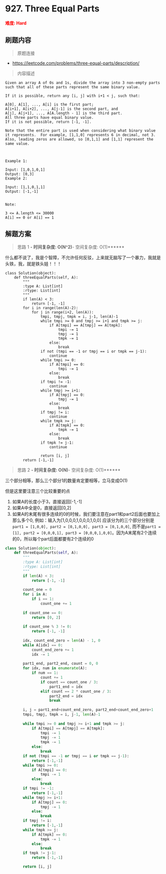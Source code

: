 # 927. Three Equal Parts

**<font color=red>难度: Hard</font>**

## 刷题内容

> 原题连接

* https://leetcode.com/problems/three-equal-parts/description/

> 内容描述

```
Given an array A of 0s and 1s, divide the array into 3 non-empty parts such that all of these parts represent the same binary value.

If it is possible, return any [i, j] with i+1 < j, such that:

A[0], A[1], ..., A[i] is the first part;
A[i+1], A[i+2], ..., A[j-1] is the second part, and
A[j], A[j+1], ..., A[A.length - 1] is the third part.
All three parts have equal binary value.
If it is not possible, return [-1, -1].

Note that the entire part is used when considering what binary value it represents.  For example, [1,1,0] represents 6 in decimal, not 3.  Also, leading zeros are allowed, so [0,1,1] and [1,1] represent the same value.

 

Example 1:

Input: [1,0,1,0,1]
Output: [0,3]
Example 2:

Input: [1,1,0,1,1]
Output: [-1,-1]
 

Note:

3 <= A.length <= 30000
A[i] == 0 or A[i] == 1
```

## 解题方案

> 思路 1
******- 时间复杂度: O(N^2)******- 空间复杂度: O(1)******



什么都不说了，我是个智障，不允许任何反驳，上来就无脑写了一个暴力，我就是头铁，我，就是铁头娃！！！

```
class Solution(object):
    def threeEqualParts(self, A):
        """
        :type A: List[int]
        :rtype: List[int]
        """
        if len(A) < 3:
            return [-1, -1]
        for i in range(len(A)-2):
            for j in range(i+2, len(A)):
                tmpi, tmpj, tmpk = i, j-1, len(A)-1
                while tmpi >= 0 and tmpj >= i+1 and tmpk >= j:
                    if A[tmpi] == A[tmpj] == A[tmpk]:
                        tmpi -= 1
                        tmpj -= 1
                        tmpk -= 1
                    else:
                        break
                if not (tmpi == -1 or tmpj == i or tmpk == j-1):
                    continue
                while tmpi >= 0:
                    if A[tmpi] == 0:
                        tmpi -= 1
                    else:
                        break
                if tmpi != -1:
                    continue
                while tmpj >= i+1:
                    if A[tmpj] == 0:
                        tmpj -= 1
                    else:
                        break
                if tmpj != i:
                    continue
                while tmpk >= j:
                    if A[tmpk] == 0:
                        tmpk -= 1
                    else:
                        break
                if tmpk != j-1:
                    continue
                    
                return [i, j]
        return [-1,-1]
```



> 思路 2
******- 时间复杂度: O(N)******- 空间复杂度: O(1)******



三个部分相等，那么三个部分1的数量肯定要相等，立马变成O(1)

但是这里要注意三个比较重要的点

1. 如果A的长度小于3，直接返回[-1,-1]
2. 如果A中全是0，直接返回[0,2]
3. 如果A的末尾有很多连续的0的时候，我们要注意在part1和part2后面也要加上那么多个0, 例如：输入为[1,0,0,0,1,0,0,0,1,0,0] 
应该分为的三个部分分别是```part1 = [1,0,0], part2 = [0,1,0,0], part3 = [0,1,0,0]```,
而不是```part1 = [1], part2 = [0,0,0,1], part3 = [0,0,0,1,0,0]```。因为A末尾有2个连续的0，所以每个part后面都要有2个连续的0

```python
class Solution(object):
    def threeEqualParts(self, A):
        """
        :type A: List[int]
        :rtype: List[int]
        """
        if len(A) < 3:
            return [-1, -1]
        
        count_one = 0
        for i in A:
            if i == 1:
                count_one += 1
                
        if count_one == 0:
            return [0, 2]
        
        if count_one % 3 != 0:
            return [-1, -1]
        
        idx, count_end_zero = len(A) - 1, 0
        while A[idx] == 0:
            count_end_zero += 1
            idx -= 1
            
        part1_end, part2_end, count = 0, 0
        for idx, num in enumerate(A):
            if num == 1:
                count += 1
                if count == count_one / 3:
                    part1_end = idx
                elif count == 2 * count_one / 3:
                    part2_end = idx
                    break
                    
        i, j = part1_end+count_end_zero, part2_end+count_end_zero+1
        tmpi, tmpj, tmpk = i, j-1, len(A)-1
        
        while tmpi >= 0 and tmpj >= i+1 and tmpk >= j:
            if A[tmpi] == A[tmpj] == A[tmpk]:
                tmpi -= 1
                tmpj -= 1
                tmpk -= 1
            else:
                break
        if not (tmpi == -1 or tmpj == i or tmpk == j-1):
            return [-1,-1]
        while tmpi >= 0:
            if A[tmpi] == 0:
                tmpi -= 1
            else:
                break
        if tmpi != -1:
            return [-1,-1]
        while tmpj >= i+1:
            if A[tmpj] == 0:
                tmpj -= 1
            else:
                break
        if tmpj != i:
            return [-1,-1]
        while tmpk >= j:
            if A[tmpk] == 0:
                tmpk -= 1
            else:
                break
        if tmpk != j-1:
            return [-1,-1]

        return [i, j]
```



























































